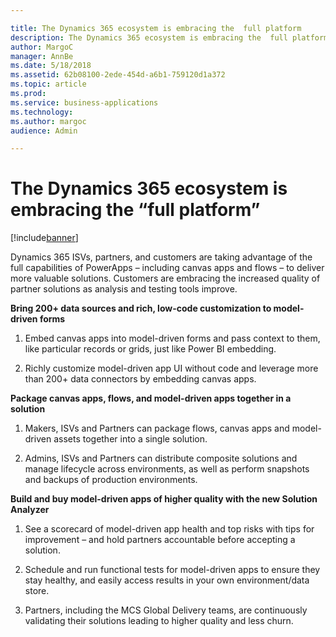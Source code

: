 ```yaml
---

title: The Dynamics 365 ecosystem is embracing the  full platform 
description: The Dynamics 365 ecosystem is embracing the  full platform 
author: MargoC
manager: AnnBe
ms.date: 5/18/2018
ms.assetid: 62b08100-2ede-454d-a6b1-759120d1a372
ms.topic: article
ms.prod: 
ms.service: business-applications
ms.technology: 
ms.author: margoc
audience: Admin

---
```

#  The Dynamics 365 ecosystem is embracing the “full platform”


[!include[banner](../../../includes/banner.md)]

Dynamics 365 ISVs, partners, and customers are taking advantage of the full
capabilities of PowerApps – including canvas apps and flows – to deliver more
valuable solutions. Customers are embracing the increased quality of partner
solutions as analysis and testing tools improve.

**Bring 200+ data sources and rich, low-code customization to model-driven
forms**

1.  Embed canvas apps into model-driven forms and pass context to them, like
    particular records or grids, just like Power BI embedding.

2.  Richly customize model-driven app UI without code and leverage more than
    200+ data connectors by embedding canvas apps.

**Package canvas apps, flows, and model-driven apps together in a solution**

1.  Makers, ISVs and Partners can package flows, canvas apps and model-driven
    assets together into a single solution.

2.  Admins, ISVs and Partners can distribute composite solutions and manage
    lifecycle across environments, as well as perform snapshots and backups of
    production environments.

**Build and buy model-driven apps of higher quality with the new Solution
Analyzer**

1.  See a scorecard of model-driven app health and top risks with tips for
    improvement – and hold partners accountable before accepting a solution.

2.  Schedule and run functional tests for model-driven apps to ensure they stay
    healthy, and easily access results in your own environment/data store.

3.  Partners, including the MCS Global Delivery teams, are continuously
    validating their solutions leading to higher quality and less churn.
